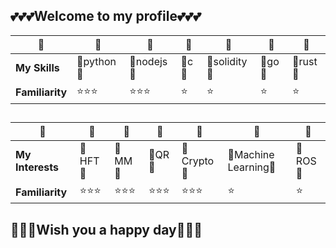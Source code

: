 

## :two_hearts::two_hearts::two_hearts:**Welcome to my profile**:two_hearts::two_hearts::two_hearts:

| :prince:| :prince: |:prince: |:prince: |:prince: |:prince: |:prince: |
| ------ | ------ |------ |------ |------ |------ |------ |
|**My Skills**|:blossom:python:blossom:|:blossom:nodejs:blossom:|:blossom:c:blossom:|:blossom:solidity:blossom:|:blossom:go:blossom:|:blossom:rust:blossom:|
|**Familiarity**|:star::star::star:|:star::star::star:|:star:|:star:|:star:|:star:|

##

| :prince:| :prince: |:prince: |:prince: |:prince: |:prince: |:prince: |
| ------ | ------ |------ |------ |------ |------ |------ |
|**My Interests**|:tulip:HFT:tulip:|:tulip:MM:tulip:|:tulip:QR:tulip:|:tulip:Crypto:tulip:|:tulip:Machine Learning:tulip:|:tulip:ROS:tulip:|
|**Familiarity**|:star::star::star:|:star::star::star:|:star::star::star:|:star::star::star:|:star:|:star:|

## :revolving_hearts::revolving_hearts::revolving_hearts:**Wish you a happy day**:revolving_hearts::revolving_hearts::revolving_hearts:


